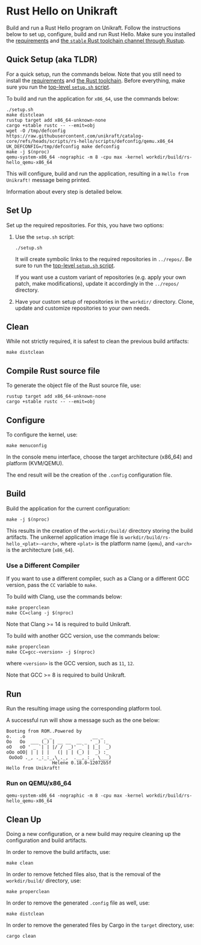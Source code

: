# Rust Hello on Unikraft

Build and run a Rust Hello program on Unikraft.
Follow the instructions below to set up, configure, build and run Rust Hello.
Make sure you installed the [requirements](../README.md#requirements) and [the `stable` Rust toolchain channel through Rustup](https://www.rust-lang.org/tools/install).

## Quick Setup (aka TLDR)

For a quick setup, run the commands below.
Note that you still need to install the [requirements](../README.md#requirements) and [the Rust toolchain](https://www.rust-lang.org/tools/install).
Before everything, make sure you run the [top-level `setup.sh` script](../setup.sh).

To build and run the application for `x86_64`, use the commands below:

```console
./setup.sh
make distclean
rustup target add x86_64-unknown-none
cargo +stable rustc -- --emit=obj
wget -O /tmp/defconfig https://raw.githubusercontent.com/unikraft/catalog-core/refs/heads/scripts/rs-hello/scripts/defconfig/qemu.x86_64
UK_DEFCONFIG=/tmp/defconfig make defconfig
make -j $(nproc)
qemu-system-x86_64 -nographic -m 8 -cpu max -kernel workdir/build/rs-hello_qemu-x86_64
```

This will configure, build and run the application, resulting in a `Hello from Unikraft!` message being printed.

Information about every step is detailed below.

## Set Up

Set up the required repositories.
For this, you have two options:

1. Use the `setup.sh` script:

   ```console
   ./setup.sh
   ```

   It will create symbolic links to the required repositories in `../repos/`.
   Be sure to run the [top-level `setup.sh` script](../setup.sh).

   If you want use a custom variant of repositories (e.g. apply your own patch, make modifications), update it accordingly in the `../repos/` directory.

1. Have your custom setup of repositories in the `workdir/` directory.
   Clone, update and customize repositories to your own needs.

## Clean

While not strictly required, it is safest to clean the previous build artifacts:

```console
make distclean
```

## Compile Rust source file

To generate the object file of the Rust source file, use:

```
rustup target add x86_64-unknown-none
cargo +stable rustc -- --emit=obj
```

## Configure

To configure the kernel, use:

```console
make menuconfig
```

In the console menu interface, choose the target architecture (x86_64) and platform (KVM/QEMU).

The end result will be the creation of the `.config` configuration file.

## Build

Build the application for the current configuration:

```console
make -j $(nproc)
```

This results in the creation of the `workdir/build/` directory storing the build artifacts.
The unikernel application image file is `workdir/build/rs-hello_<plat>-<arch>`, where `<plat>` is the platform name (`qemu`), and `<arch>` is the architecture (`x86_64`).

### Use a Different Compiler

If you want to use a different compiler, such as a Clang or a different GCC version, pass the `CC` variable to `make`.

To build with Clang, use the commands below:

```console
make properclean
make CC=clang -j $(nproc)
```

Note that Clang >= 14 is required to build Unikraft.

To build with another GCC version, use the commands below:

```console
make properclean
make CC=gcc-<version> -j $(nproc)
```

where `<version>` is the GCC version, such as `11`, `12`.

Note that GCC >= 8 is required to build Unikraft.

## Run

Run the resulting image using the corresponding platform tool.

A successful run will show a message such as the one below:

```text
Booting from ROM..Powered by
o.   .o       _ _               __ _
Oo   Oo  ___ (_) | __ __  __ _ ' _) :_
oO   oO ' _ `| | |/ /  _)' _` | |_|  _)
oOo oOO| | | | |   (| | | (_) |  _) :_
 OoOoO ._, ._:_:_,\_._,  .__,_:_, \___)
                 Helene 0.18.0~12072b5f
Hello from Unikraft!
```

### Run on QEMU/x86_64

```console
qemu-system-x86_64 -nographic -m 8 -cpu max -kernel workdir/build/rs-hello_qemu-x86_64
```

## Clean Up

Doing a new configuration, or a new build may require cleaning up the configuration and build artifacts.

In order to remove the build artifacts, use:

```console
make clean
```

In order to remove fetched files also, that is the removal of the `workdir/build/` directory, use:

```console
make properclean
```

In order to remove the generated `.config` file as well, use:

```console
make distclean
```

In order to remove the generated files by Cargo in the `target` directory, use:

```console
cargo clean
```
